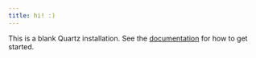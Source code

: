 ```yaml
---
title: hi! :)
---
```


This is a blank Quartz installation.
See the [documentation](https://quartz.jzhao.xyz) for how to get started.
